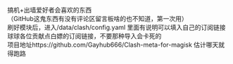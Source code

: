 <br>  搞机+出墙爱好者会喜欢的东西
<br>  （GitHub这鬼东西有没有评论区留言板啥的也不知道，第一次用）
<br>  刷好模块后，进入/data/clash/config.yaml 里面有说明可以填入自己的订阅链接
<br>  球球各位贡献点白嫖的订阅链接，不要那种导入会卡死的
<br>  项目地址https://github.com/Gayhub666/Clash-meta-for-magisk 估计哪天就得跑路
